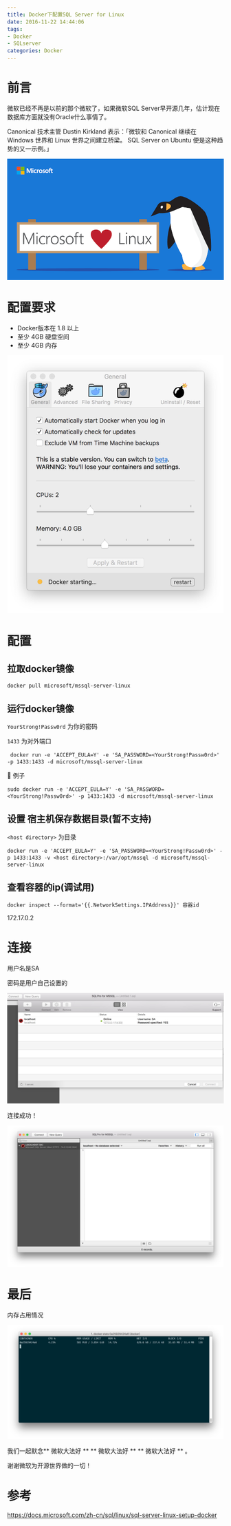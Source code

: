 ```yaml
---
title: Docker下配置SQL Server for Linux
date: 2016-11-22 14:44:06
tags: 
- Docker 
- SQLserver
categories: Docker
---
```


# 前言

微软已经不再是以前的那个微软了，如果微软SQL Server早开源几年，估计现在数据库方面就没有Oracle什么事情了。

Canonical 技术主管 Dustin Kirkland 表示：「微软和 Canonical 继续在 Windows 世界和 Linux 世界之间建立桥梁。 SQL Server on Ubuntu 便是这种趋势的又一示例。」

<!--more -->
![](/content/images/sqldocker/micosoft.png)
# 配置要求

* Docker版本在 1.8 以上
* 至少 4GB 硬盘空间
* 至少 4GB 内存

![](/content/images/sqldocker/0.jpg)

# 配置
## 拉取docker镜像
```
docker pull microsoft/mssql-server-linux
```
## 运行docker镜像

``YourStrong!Passw0rd`` 为你的密码

``1433`` 为对外端口
```
 docker run -e 'ACCEPT_EULA=Y' -e 'SA_PASSWORD=<YourStrong!Passw0rd>' -p 1433:1433 -d microsoft/mssql-server-linux
```
🌰 例子
```
sudo docker run -e 'ACCEPT_EULA=Y' -e 'SA_PASSWORD=<YourStrong!Passw0rd>' -p 1433:1433 -d microsoft/mssql-server-linux
```


## 设置 宿主机保存数据目录(暂不支持)

``<host directory>`` 为目录

```
docker run -e 'ACCEPT_EULA=Y' -e 'SA_PASSWORD=<YourStrong!Passw0rd>' -p 1433:1433 -v <host directory>:/var/opt/mssql -d microsoft/mssql-server-linux
```

## 查看容器的ip(调试用)
```
docker inspect --format='{{.NetworkSettings.IPAddress}}' 容器id
```
172.17.0.2

# 连接
用户名是SA

密码是用户自己设置的

![](/content/images/sqldocker/1.jpg)

连接成功！

![](/content/images/sqldocker/2.jpg)

# 最后

内存占用情况

![](/content/images/sqldocker/3.jpg)


我们一起默念** 微软大法好 ** ** 微软大法好 ** ** 微软大法好 ** 。

谢谢微软为开源世界做的一切！

# 参考
https://docs.microsoft.com/zh-cn/sql/linux/sql-server-linux-setup-docker

